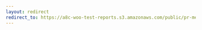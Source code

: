 ```yaml
---
layout: redirect
redirect_to: https://a8c-woo-test-reports.s3.amazonaws.com/public/pr-merge/39357/api/index.html
---
```


